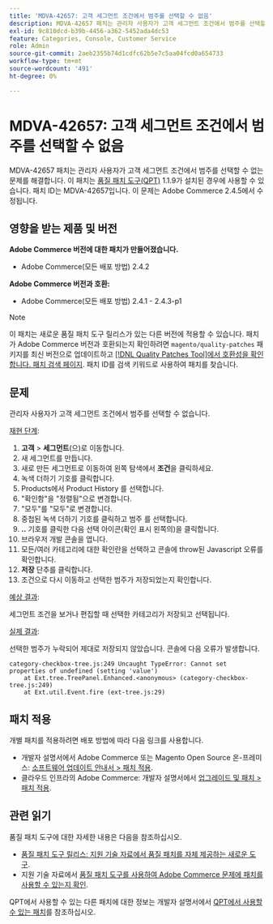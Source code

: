 ```yaml
---
title: 'MDVA-42657: 고객 세그먼트 조건에서 범주를 선택할 수 없음'
description: MDVA-42657 패치는 관리자 사용자가 고객 세그먼트 조건에서 범주를 선택할 수 없는 문제를 해결합니다. 이 패치는 [Quality Patches Tool (QPT)](/help/announcements/adobe-commerce-announcements/magento-quality-patches-released-new-tool-to-self-serve-quality-patches.md) 1.1.9가 설치된 경우 사용할 수 있습니다. 패치 ID는 MDVA-42657입니다. 이 문제는 Adobe Commerce 2.4.5에서 수정됩니다.
exl-id: 9c810dcd-b39b-4456-a362-5452ada4dc53
feature: Categories, Console, Customer Service
role: Admin
source-git-commit: 2aeb2355b74d1cdfc62b5e7c5aa04fcd0a654733
workflow-type: tm+mt
source-wordcount: '491'
ht-degree: 0%

---
```


# MDVA-42657: 고객 세그먼트 조건에서 범주를 선택할 수 없음

MDVA-42657 패치는 관리자 사용자가 고객 세그먼트 조건에서 범주를 선택할 수 없는 문제를 해결합니다. 이 패치는 [품질 패치 도구(QPT)](/help/announcements/adobe-commerce-announcements/magento-quality-patches-released-new-tool-to-self-serve-quality-patches.md) 1.1.9가 설치된 경우에 사용할 수 있습니다. 패치 ID는 MDVA-42657입니다. 이 문제는 Adobe Commerce 2.4.5에서 수정됩니다.

## 영향을 받는 제품 및 버전

**Adobe Commerce 버전에 대한 패치가 만들어졌습니다.**

* Adobe Commerce(모든 배포 방법) 2.4.2

**Adobe Commerce 버전과 호환:**

* Adobe Commerce(모든 배포 방법) 2.4.1 - 2.4.3-p1

>[!NOTE]
>
>이 패치는 새로운 품질 패치 도구 릴리스가 있는 다른 버전에 적용할 수 있습니다. 패치가 Adobe Commerce 버전과 호환되는지 확인하려면 `magento/quality-patches` 패키지를 최신 버전으로 업데이트하고 [[!DNL Quality Patches Tool]에서 호환성을 확인합니다. 패치 검색 페이지](https://experienceleague.adobe.com/tools/commerce-quality-patches/index.html?lang=ko). 패치 ID를 검색 키워드로 사용하여 패치를 찾습니다.

## 문제

관리자 사용자가 고객 세그먼트 조건에서 범주를 선택할 수 없습니다.

<u>재현 단계</u>:

1. **고객** > **세그먼트**(으)로 이동합니다.
1. 새 세그먼트를 만듭니다.
1. 새로 만든 세그먼트로 이동하여 왼쪽 탐색에서 **조건**&#x200B;을 클릭하세요.
1. 녹색 더하기 기호를 클릭합니다.
1. Products에서 Product History 를 선택합니다.
1. &quot;확인함&quot;을 &quot;정렬됨&quot;으로 변경합니다.
1. &quot;모두&quot;를 &quot;모두&quot;로 변경합니다.
1. 중첩된 녹색 더하기 기호를 클릭하고 범주 를 선택합니다.
1. **..** 기호를 클릭한 다음 선택 아이콘(확인 표시 왼쪽의)을 클릭합니다.
1. 브라우저 개발 콘솔을 엽니다.
1. 모든/여러 카테고리에 대한 확인란을 선택하고 콘솔에 throw된 Javascript 오류를 확인합니다.
1. **저장** 단추를 클릭합니다.
1. 조건으로 다시 이동하고 선택한 범주가 저장되었는지 확인합니다.

<u>예상 결과</u>:

세그먼트 조건을 보거나 편집할 때 선택한 카테고리가 저장되고 선택됩니다.

<u>실제 결과</u>:

선택한 범주가 누락되어 제대로 저장되지 않았습니다. 콘솔에 다음 오류가 발생합니다.

```
category-checkbox-tree.js:249 Uncaught TypeError: Cannot set properties of undefined (setting 'value')
    at Ext.tree.TreePanel.Enhanced.<anonymous> (category-checkbox-tree.js:249)
    at Ext.util.Event.fire (ext-tree.js:29)
```

## 패치 적용

개별 패치를 적용하려면 배포 방법에 따라 다음 링크를 사용합니다.

* 개발자 설명서에서 Adobe Commerce 또는 Magento Open Source 온-프레미스: [소프트웨어 업데이트 안내서 > 패치 적용](https://experienceleague.adobe.com/ko/docs/commerce-operations/tools/quality-patches-tool/usage).
* 클라우드 인프라의 Adobe Commerce: 개발자 설명서에서 [업그레이드 및 패치 > 패치 적용](https://experienceleague.adobe.com/ko/docs/commerce-cloud-service/user-guide/develop/upgrade/apply-patches).

## 관련 읽기

품질 패치 도구에 대한 자세한 내용은 다음을 참조하십시오.

* [품질 패치 도구 릴리스: 지원 기술 자료에서 품질 패치를 자체 제공하는 새로운 도구](/help/announcements/adobe-commerce-announcements/magento-quality-patches-released-new-tool-to-self-serve-quality-patches.md).
* 지원 기술 자료에서 [품질 패치 도구를 사용하여 Adobe Commerce 문제에 패치를 사용할 수 있는지 확인](/help/support-tools/patches-available-in-qpt-tool/check-patch-for-magento-issue-with-magento-quality-patches.md).

QPT에서 사용할 수 있는 다른 패치에 대한 정보는 개발자 설명서에서 [QPT에서 사용할 수 있는 패치](https://experienceleague.adobe.com/tools/commerce-quality-patches/index.html?lang=ko)를 참조하십시오.
